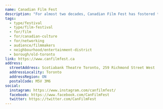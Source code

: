 ```yaml
---
name: Canadian Film Fest
description: "For almost two decades, Canadian Film Fest has fostered the indie filmmaking community of The North. With an unrelenting dedication to Canadian voices, the festival exclusively showcases work from Canada's filmmakers - homegrown established talent and newcomers alike. The festival includes industry events with learning and networking opportunities, celebrating Canadian film annually."
tags:
  - type/festival
  - type/film-festival
  - for/film
  - for/canadian-culture
  - for/networking
  - audience/filmmakers
  - neighbourhood/entertainment-district
  - borough/old-toronto
link: https://www.canfilmfest.ca
address:
  streetAddress: Scotiabank Theatre Toronto, 259 Richmond Street West
  addressLocality: Toronto
  addressRegion: ON
  postalCode: M5V 3M6
social:
  instagram: https://www.instagram.com/canfilmfest/
  facebook: https://www.facebook.com/CanFilmFest
  twitter: https://twitter.com/CanFilmFest
---
```

